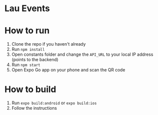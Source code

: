 # Lau Events

# How to run

1. Clone the repo if you haven't already
2. Run `npm install`
3. Open constants folder and change the `API_URL` to your local IP address (points to the backend)
4. Run `npm start`
5. Open Expo Go app on your phone and scan the QR code

# How to build

1. Run `expo build:android` or `expo build:ios`
2. Follow the instructions
